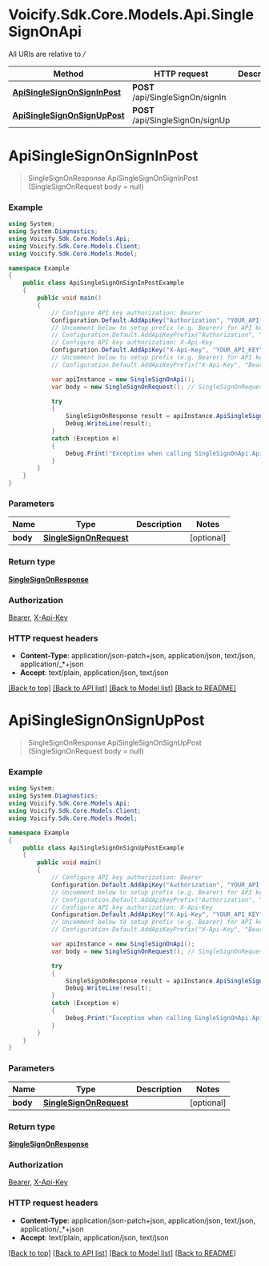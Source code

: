 # Voicify.Sdk.Core.Models.Api.SingleSignOnApi

All URIs are relative to */*

Method | HTTP request | Description
------------- | ------------- | -------------
[**ApiSingleSignOnSignInPost**](SingleSignOnApi.md#apisinglesignonsigninpost) | **POST** /api/SingleSignOn/signIn | 
[**ApiSingleSignOnSignUpPost**](SingleSignOnApi.md#apisinglesignonsignuppost) | **POST** /api/SingleSignOn/signUp | 

<a name="apisinglesignonsigninpost"></a>
# **ApiSingleSignOnSignInPost**
> SingleSignOnResponse ApiSingleSignOnSignInPost (SingleSignOnRequest body = null)



### Example
```csharp
using System;
using System.Diagnostics;
using Voicify.Sdk.Core.Models.Api;
using Voicify.Sdk.Core.Models.Client;
using Voicify.Sdk.Core.Models.Model;

namespace Example
{
    public class ApiSingleSignOnSignInPostExample
    {
        public void main()
        {
            // Configure API key authorization: Bearer
            Configuration.Default.AddApiKey("Authorization", "YOUR_API_KEY");
            // Uncomment below to setup prefix (e.g. Bearer) for API key, if needed
            // Configuration.Default.AddApiKeyPrefix("Authorization", "Bearer");
            // Configure API key authorization: X-Api-Key
            Configuration.Default.AddApiKey("X-Api-Key", "YOUR_API_KEY");
            // Uncomment below to setup prefix (e.g. Bearer) for API key, if needed
            // Configuration.Default.AddApiKeyPrefix("X-Api-Key", "Bearer");

            var apiInstance = new SingleSignOnApi();
            var body = new SingleSignOnRequest(); // SingleSignOnRequest |  (optional) 

            try
            {
                SingleSignOnResponse result = apiInstance.ApiSingleSignOnSignInPost(body);
                Debug.WriteLine(result);
            }
            catch (Exception e)
            {
                Debug.Print("Exception when calling SingleSignOnApi.ApiSingleSignOnSignInPost: " + e.Message );
            }
        }
    }
}
```

### Parameters

Name | Type | Description  | Notes
------------- | ------------- | ------------- | -------------
 **body** | [**SingleSignOnRequest**](SingleSignOnRequest.md)|  | [optional] 

### Return type

[**SingleSignOnResponse**](SingleSignOnResponse.md)

### Authorization

[Bearer](../README.md#Bearer), [X-Api-Key](../README.md#X-Api-Key)

### HTTP request headers

 - **Content-Type**: application/json-patch+json, application/json, text/json, application/_*+json
 - **Accept**: text/plain, application/json, text/json

[[Back to top]](#) [[Back to API list]](../README.md#documentation-for-api-endpoints) [[Back to Model list]](../README.md#documentation-for-models) [[Back to README]](../README.md)
<a name="apisinglesignonsignuppost"></a>
# **ApiSingleSignOnSignUpPost**
> SingleSignOnResponse ApiSingleSignOnSignUpPost (SingleSignOnRequest body = null)



### Example
```csharp
using System;
using System.Diagnostics;
using Voicify.Sdk.Core.Models.Api;
using Voicify.Sdk.Core.Models.Client;
using Voicify.Sdk.Core.Models.Model;

namespace Example
{
    public class ApiSingleSignOnSignUpPostExample
    {
        public void main()
        {
            // Configure API key authorization: Bearer
            Configuration.Default.AddApiKey("Authorization", "YOUR_API_KEY");
            // Uncomment below to setup prefix (e.g. Bearer) for API key, if needed
            // Configuration.Default.AddApiKeyPrefix("Authorization", "Bearer");
            // Configure API key authorization: X-Api-Key
            Configuration.Default.AddApiKey("X-Api-Key", "YOUR_API_KEY");
            // Uncomment below to setup prefix (e.g. Bearer) for API key, if needed
            // Configuration.Default.AddApiKeyPrefix("X-Api-Key", "Bearer");

            var apiInstance = new SingleSignOnApi();
            var body = new SingleSignOnRequest(); // SingleSignOnRequest |  (optional) 

            try
            {
                SingleSignOnResponse result = apiInstance.ApiSingleSignOnSignUpPost(body);
                Debug.WriteLine(result);
            }
            catch (Exception e)
            {
                Debug.Print("Exception when calling SingleSignOnApi.ApiSingleSignOnSignUpPost: " + e.Message );
            }
        }
    }
}
```

### Parameters

Name | Type | Description  | Notes
------------- | ------------- | ------------- | -------------
 **body** | [**SingleSignOnRequest**](SingleSignOnRequest.md)|  | [optional] 

### Return type

[**SingleSignOnResponse**](SingleSignOnResponse.md)

### Authorization

[Bearer](../README.md#Bearer), [X-Api-Key](../README.md#X-Api-Key)

### HTTP request headers

 - **Content-Type**: application/json-patch+json, application/json, text/json, application/_*+json
 - **Accept**: text/plain, application/json, text/json

[[Back to top]](#) [[Back to API list]](../README.md#documentation-for-api-endpoints) [[Back to Model list]](../README.md#documentation-for-models) [[Back to README]](../README.md)
